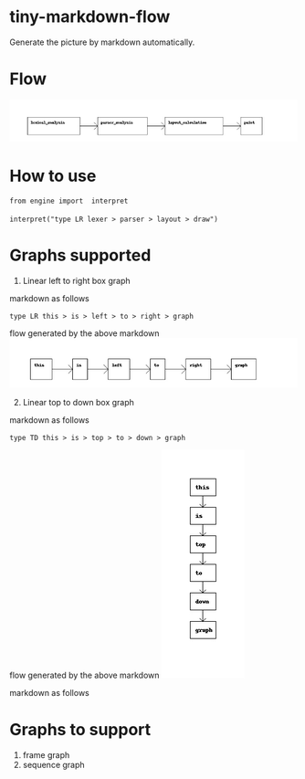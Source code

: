 # tiny-markdown-flow

Generate the picture by markdown automatically. 

# Flow

![image](https://github.com/wenbinhuang9/tiny-markdown-flow/blob/master/new_nfa_draw.jpg)

# How to use

```
from engine import  interpret

interpret("type LR lexer > parser > layout > draw")
```

# Graphs supported

1. Linear left to right box graph

markdown as follows
```
type LR this > is > left > to > right > graph
```
flow generated by the above markdown
![image](https://github.com/wenbinhuang9/tiny-markdown-flow/blob/master/lr.jpg)

2. Linear top to down box graph

markdown as follows

```
type TD this > is > top > to > down > graph
```

flow generated by the above markdown
![image](https://github.com/wenbinhuang9/tiny-markdown-flow/blob/master/td.jpg)

markdown as follows 



# Graphs to support
1. frame graph
2. sequence graph 

